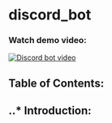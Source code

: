 # discord_bot
### Watch demo video:
[![Discord bot video](https://img.youtube.com/vi/wCGPLVia_lw/0.jpg)](https://www.youtube.com/watch?v=wCGPLVia_lw&ab_channel=MostafaElaskary)

## Table of Contents:
## ..* Introduction:
